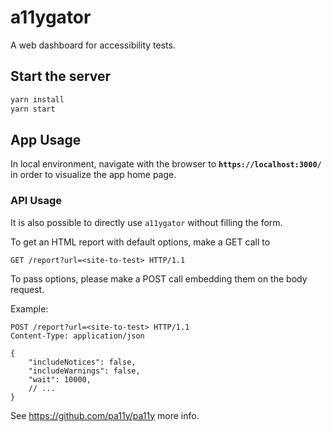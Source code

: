 # a11ygator

A web dashboard for accessibility tests.

## Start the server

```.sh
yarn install
yarn start
```

## App Usage

In local environment, navigate with the browser to **`https://localhost:3000/`** in order to visualize the app home page.

### API Usage

It is also possible to directly use `a11ygator` without filling the form.

To get an HTML report with default options, make a GET call to

```http
GET /report?url=<site-to-test> HTTP/1.1
```

To pass options, please make a POST call embedding them on the body request.

Example:

```http
POST /report?url=<site-to-test> HTTP/1.1
Content-Type: application/json

{
    "includeNotices": false,
    "includeWarnings": false,
    "wait": 10000,
    // ...
}
```

See https://github.com/pa11y/pa11y more info.

